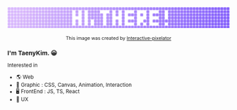 ![](https://github.com/taenykim/taenykim/blob/master/images/hithere.png?raw=true)

<sup><div style="font-size:8pt" align="center">This image was created by <a href="https://github.com/taenykim/interactive-pixelator">Interactive-pixelator</a> </div><sup>

### I'm TaenyKim. 😀

Interested in

- 🌎 Web
- 🎨 Graphic : CSS, Canvas, Animation, Interaction
- 🖥 FrontEnd : JS, TS, React
- 🌸 UX
